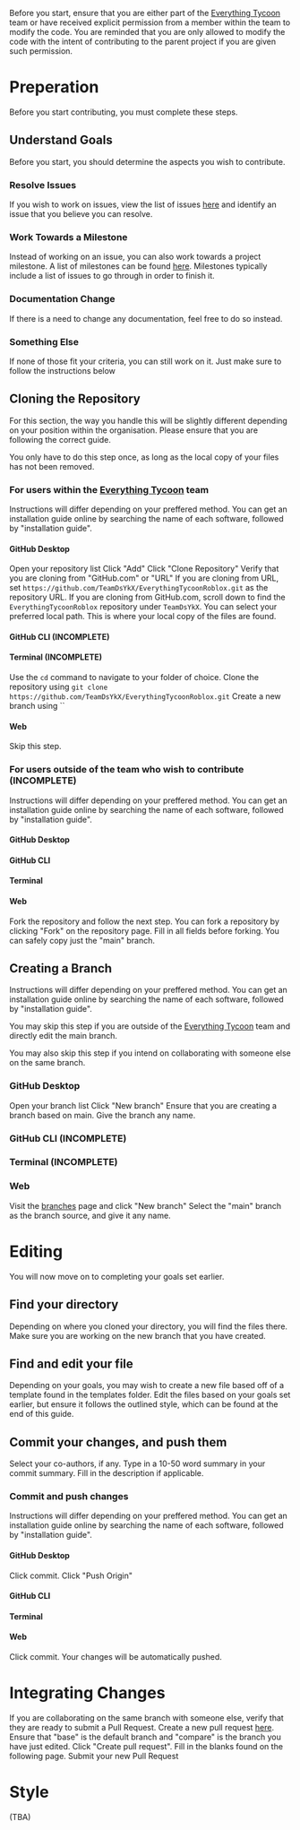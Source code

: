 Before you start, ensure that you are either part of the [Everything Tycoon](https://github.com/orgs/TeamDsYkX/teams/everything-tycoon) team or have received explicit permission from a member within the team to modify the code. You are reminded that you are only allowed to modify the code with the intent of contributing to the parent project if you are given such permission.
# Preperation
Before you start contributing, you must complete these steps.
## Understand Goals
Before you start, you should determine the aspects you wish to contribute.
### Resolve Issues
If you wish to work on issues, view the list of issues [here](https://github.com/TeamDsYkX/EverythingTycoonRoblox/issues) and identify an issue that you believe you can resolve.
### Work Towards a Milestone
Instead of working on an issue, you can also work towards a project milestone. A list of milestones can be found [here](https://github.com/TeamDsYkX/EverythingTycoonRoblox/milestones). Milestones typically include a list of issues to go through in order to finish it.
### Documentation Change
If there is a need to change any documentation, feel free to do so instead.
### Something Else
If none of those fit your criteria, you can still work on it. Just make sure to follow the instructions below
## Cloning the Repository
For this section, the way you handle this will be slightly different depending on your position within the organisation. Please ensure that you are following the correct guide.

You only have to do this step once, as long as the local copy of your files has not been removed.
### For users within the [Everything Tycoon](https://github.com/orgs/TeamDsYkX/teams/everything-tycoon) team
Instructions will differ depending on your preffered method. You can get an installation guide online by searching the name of each software, followed by "installation guide".
#### GitHub Desktop
Open your repository list
Click "Add"
Click "Clone Repository"
Verify that you are cloning from "GitHub.com" or "URL"
If you are cloning from URL, set `https://github.com/TeamDsYkX/EverythingTycoonRoblox.git` as the repository URL.
If you are cloning from GitHub.com, scroll down to find the `EverythingTycoonRoblox` repository under `TeamDsYkX`.
You can select your preferred local path. This is where your local copy of the files are found.
#### GitHub CLI (INCOMPLETE)
#### Terminal (INCOMPLETE)
Use the `cd` command to navigate to your folder of choice.
Clone the repository using `git clone https://github.com/TeamDsYkX/EverythingTycoonRoblox.git`
Create a new branch using ``
#### Web
Skip this step.
### For users outside of the team who wish to contribute (INCOMPLETE)
Instructions will differ depending on your preffered method. You can get an installation guide online by searching the name of each software, followed by "installation guide".
#### GitHub Desktop
#### GitHub CLI
#### Terminal
#### Web
Fork the repository and follow the next step. You can fork a repository by clicking "Fork" on the repository page. Fill in all fields before forking. You can safely copy just the "main" branch.
## Creating a Branch
Instructions will differ depending on your preffered method. You can get an installation guide online by searching the name of each software, followed by "installation guide".

You may skip this step if you are outside of the [Everything Tycoon](https://github.com/orgs/TeamDsYkX/teams/everything-tycoon) team and directly edit the main branch.

You may also skip this step if you intend on collaborating with someone else on the same branch.
### GitHub Desktop
Open your branch list
Click "New branch"
Ensure that you are creating a branch based on main. 
Give the branch any name.
### GitHub CLI (INCOMPLETE)
### Terminal (INCOMPLETE)
### Web
Visit the [branches](https://github.com/TeamDsYkX/EverythingTycoonRoblox/branches) page and click "New branch"
Select the "main" branch as the branch source, and give it any name.
# Editing
You will now move on to completing your goals set earlier.
## Find your directory
Depending on where you cloned your directory, you will find the files there.
Make sure you are working on the new branch that you have created.
## Find and edit your file
Depending on your goals, you may wish to create a new file based off of a template found in the templates folder.
Edit the files based on your goals set earlier, but ensure it follows the outlined style, which can be found at the end of this guide.
## Commit your changes, and push them
Select your co-authors, if any.
Type in a 10-50 word summary in your commit summary.
Fill in the description if applicable.
### Commit and push changes
Instructions will differ depending on your preffered method. You can get an installation guide online by searching the name of each software, followed by "installation guide".
#### GitHub Desktop
Click commit.
Click "Push Origin"
#### GitHub CLI
#### Terminal
#### Web
Click commit. Your changes will be automatically pushed.
# Integrating Changes
If you are collaborating on the same branch with someone else, verify that they are ready to submit a Pull Request.
Create a new pull request [here](https://github.com/TeamDsYkX/EverythingTycoonRoblox/compare). Ensure that "base" is the default branch and "compare" is the branch you have just edited.
Click "Create pull request".
Fill in the blanks found on the following page.
Submit your new Pull Request
# Style
(TBA)
